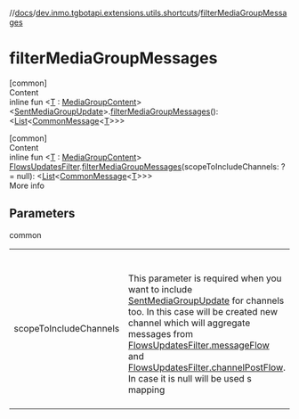 //[docs](../../index.md)/[dev.inmo.tgbotapi.extensions.utils.shortcuts](index.md)/[filterMediaGroupMessages](filter-media-group-messages.md)



# filterMediaGroupMessages  
[common]  
Content  
inline fun <[T](filter-media-group-messages.md) : [MediaGroupContent](../dev.inmo.tgbotapi.types.message.content.abstracts/-media-group-content/index.md)> <[SentMediaGroupUpdate](../dev.inmo.tgbotapi.types.update.MediaGroupUpdates/-sent-media-group-update/index.md)>.[filterMediaGroupMessages](filter-media-group-messages.md)(): <[List](https://kotlinlang.org/api/latest/jvm/stdlib/kotlin.collections/-list/index.html)<[CommonMessage](../dev.inmo.tgbotapi.types.message.abstracts/-common-message/index.md)<[T](filter-media-group-messages.md)>>>  


[common]  
Content  
inline fun <[T](filter-media-group-messages.md) : [MediaGroupContent](../dev.inmo.tgbotapi.types.message.content.abstracts/-media-group-content/index.md)> [FlowsUpdatesFilter](../dev.inmo.tgbotapi.updateshandlers/-flows-updates-filter/index.md).[filterMediaGroupMessages](filter-media-group-messages.md)(scopeToIncludeChannels: ? = null): <[List](https://kotlinlang.org/api/latest/jvm/stdlib/kotlin.collections/-list/index.html)<[CommonMessage](../dev.inmo.tgbotapi.types.message.abstracts/-common-message/index.md)<[T](filter-media-group-messages.md)>>>  
More info  


## Parameters  
  
common  
  
| | |
|---|---|
| <a name="dev.inmo.tgbotapi.extensions.utils.shortcuts//filterMediaGroupMessages/dev.inmo.tgbotapi.updateshandlers.FlowsUpdatesFilter#kotlinx.coroutines.CoroutineScope?/PointingToDeclaration/"></a>scopeToIncludeChannels| <a name="dev.inmo.tgbotapi.extensions.utils.shortcuts//filterMediaGroupMessages/dev.inmo.tgbotapi.updateshandlers.FlowsUpdatesFilter#kotlinx.coroutines.CoroutineScope?/PointingToDeclaration/"></a><br><br>This parameter is required when you want to include [SentMediaGroupUpdate](../dev.inmo.tgbotapi.types.update.MediaGroupUpdates/-sent-media-group-update/index.md) for channels too. In this case will be created new channel which will aggregate messages from [FlowsUpdatesFilter.messageFlow](../dev.inmo.tgbotapi.updateshandlers/-flows-updates-filter/message-flow.md) and [FlowsUpdatesFilter.channelPostFlow](../dev.inmo.tgbotapi.updateshandlers/-flows-updates-filter/channel-post-flow.md). In case it is null will be used s mapping<br><br>|
  
  



